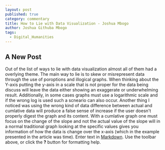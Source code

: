 ```yaml
---
layout: post
published: true
category: commentary
title: How to Lie with Data Visualization - Joshua Mbogo
author: Joshua Githuba Mbogo
tags:
  - Digital_Humanities
---
```

## A New Post
Out of the list of ways to lie with data visualization almost all of them had a overlying theme. The main way to lie is to skew or misrepresent data through the use of poroptions and illogical graphs. When thinking about the Y-axis putting the y-axis in a scale that is not proper for the data being discuss will leave the data either showing an exaggerate or underwhelming result. Additionally, in some cases graphs must use a logarithmic scale and if the wrong log is used such a scneario can also occur. Another thing I noticed was using the wrong kind of data difference between actual and cumlative data will produce a false sense of increase if the user doesn't properly digest the graph and its content. With a cumlative graph one must focus on the change of the slope and not the actual value of the slope will in a normal traditional graph looking at the specific values gives you information of how the data is change over the x-axis (which in the example presented in the article was time).
Enter text in [Markdown](http://daringfireball.net/projects/markdown/). Use the toolbar above, or click the **?** button for formatting help.
